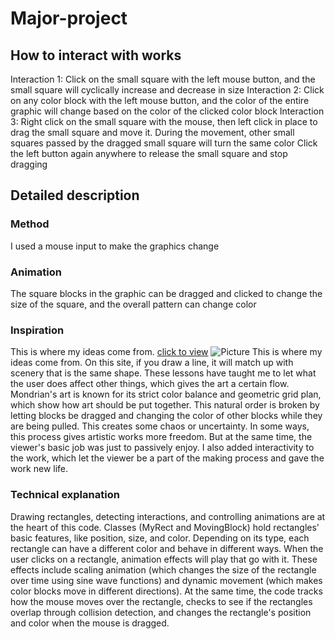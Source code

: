 # Major-project

## How to interact with works
Interaction 1: Click on the small square with the left mouse button, and the small square will cyclically increase and decrease in size
Interaction 2: Click on any color block with the left mouse button, and the color of the entire graphic will change based on the color of the clicked color block
Interaction 3: Right click on the small square with the mouse, then left click in place to drag the small square and move it. During the movement, other small squares passed by the dragged small square will turn the same color Click the left button again anywhere to release the small square and stop dragging

## Detailed description
### Method
I used a mouse input to make the graphics change

### Animation
The square blocks in the graphic can be dragged and clicked to change the size of the square, and the overall pattern can change color

### Inspiration
This is where my ideas come from.
[click to view](https://lines.chromeexperiments.com/)
![Picture](Image/01.jpg)
This is where my ideas come from. On this site, if you draw a line, it will match up with scenery that is the same shape. These lessons have taught me to let what the user does affect other things, which gives the art a certain flow. Mondrian's art is known for its strict color balance and geometric grid plan, which show how art should be put together. This natural order is broken by letting blocks be dragged and changing the color of other blocks while they are being pulled. This creates some chaos or uncertainty. In some ways, this process gives artistic works more freedom. But at the same time, the viewer's basic job was just to passively enjoy. I also added interactivity to the work, which let the viewer be a part of the making process and gave the work new life.

### Technical explanation
Drawing rectangles, detecting interactions, and controlling animations are at the heart of this code. Classes (MyRect and MovingBlock) hold rectangles' basic features, like position, size, and color. Depending on its type, each rectangle can have a different color and behave in different ways. When the user clicks on a rectangle, animation effects will play that go with it. These effects include scaling animation (which changes the size of the rectangle over time using sine wave functions) and dynamic movement (which makes color blocks move in different directions). At the same time, the code tracks how the mouse moves over the rectangle, checks to see if the rectangles overlap through collision detection, and changes the rectangle's position and color when the mouse is dragged.
